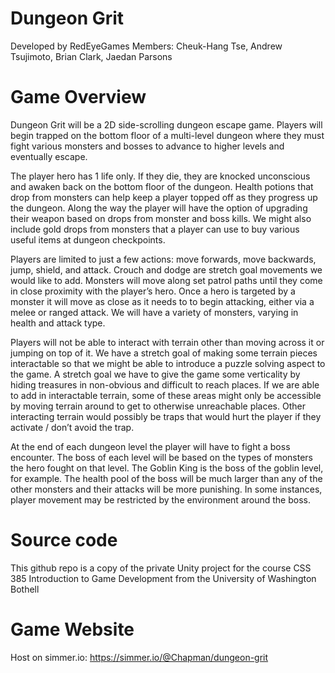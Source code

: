 # Dungeon Grit
Developed by RedEyeGames
Members: Cheuk-Hang Tse, Andrew Tsujimoto, Brian Clark, Jaedan Parsons


# Game Overview
Dungeon Grit will be a 2D side-scrolling dungeon escape game.  Players will begin trapped on the bottom floor of a multi-level dungeon where they must fight various monsters and bosses to advance to higher levels and eventually escape.

The player hero has 1 life only.  If they die, they are knocked unconscious and awaken back on the bottom floor of the dungeon.  Health potions that drop from monsters can help keep a player topped off as they progress up the dungeon.  Along the way the player will have the option of upgrading their weapon based on drops from monster and boss kills.  We might also include gold drops from monsters that a player can use to buy various useful items at dungeon checkpoints.

Players are limited to just a few actions:  move forwards, move backwards, jump, shield, and attack.  Crouch and dodge are stretch goal movements we would like to add.  Monsters will move along set patrol paths until they come in close proximity with the player’s hero.  Once a hero is targeted by a monster it will move as close as it needs to to begin attacking, either via a melee or ranged attack.  We will have a variety of monsters, varying in health and attack type.

Players will not be able to interact with terrain other than moving across it or jumping on top of it.  We have a stretch goal of making some terrain pieces interactable so that we might be able to introduce a puzzle solving aspect to the game.  A stretch goal we have to give the game some verticality by hiding treasures in non-obvious and difficult to reach places.  If we are able to add in interactable terrain, some of these areas might only be accessible by moving terrain around to get to otherwise unreachable places.  Other interacting terrain would possibly be traps that would hurt the player if they activate / don’t avoid the trap.

At the end of each dungeon level the player will have to fight a boss encounter.  The boss of each level will be based on the types of monsters the hero fought on that level.  The Goblin King is the boss of the goblin level, for example.  The health pool of the boss will be much larger than any of the other monsters and their attacks will be more punishing.  In some instances, player movement may be restricted by the environment around the boss.

# Source code
This github repo is a copy of the private Unity project for the course CSS 385 Introduction to Game Development from the University of Washington Bothell

# Game Website
Host on simmer.io: https://simmer.io/@Chapman/dungeon-grit
